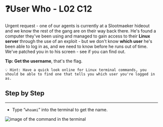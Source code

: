 # ❓User Who - L02 C12

Urgent request - one of our agents is currently at a Slootmaeker hideout and we know the rest of the gang are on their way back there. He's found a computer they've been using and managed to gain access to their **Linux server** through the use of an exploit - but we don't know **which user** he's been able to log in as, and we need to know before he runs out of time. We've patched you in to his screen - see if you can find out.

**Tip:** **Get the username**, that's the flag.

```
💡 Hint: Have a quick look online for Linux terminal commands, you should be able to find one that tells you which user you're logged in as.
```

## Step by Step

---

- Type “`whoami`” into the terminal to get the name.

![image of the command in the terminal](/assets/userwho1.png)
